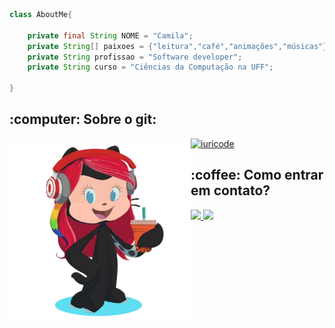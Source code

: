 ```java
class AboutMe{

    private final String NOME = "Camila";
    private String[] paixoes = {"leitura","café","animações","músicas"};
    private String profissao = "Software developer";
    private String curso = "Ciências da Computação na UFF";
    
}
```

<h2> :computer: Sobre o git: </h2>
<div style = "position: relative;">
  
  <img align="left" src="./avatar.png" style="width:290px;" >
  
 [![iuricode](https://github-readme-stats.vercel.app/api?username=Camila-Ferr&theme=dracula&show_icons=true)](https://github.com/anuraghazra/github-readme-stats)

</div>

<h2> :coffee: Como entrar em contato? </h2>

<a href='https://www.linkedin.com/in/camila-ferreira-a10a72204/'><img src="https://img.shields.io/badge/LinkedIn-0077B5?style=for-the-badge&logo=linkedin&logoColor=white" class = "mt-3"> </a>
<img src="https://img.shields.io/badge/cf_alves@id.uff.br-D14836?style=for-the-badge&logo=gmail&logoColor=white" /> 
